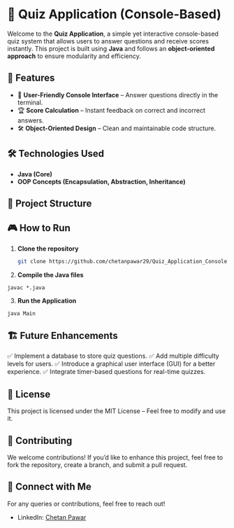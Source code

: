# 🧠 Quiz Application (Console-Based)

Welcome to the **Quiz Application**, a simple yet interactive console-based quiz system that allows users to answer questions and receive scores instantly. This project is built using **Java** and follows an **object-oriented approach** to ensure modularity and efficiency.

## 🚀 Features

- 📌 **User-Friendly Console Interface** – Answer questions directly in the terminal.
- 🏆 **Score Calculation** – Instant feedback on correct and incorrect answers.
- 🛠 **Object-Oriented Design** – Clean and maintainable code structure.

## 🛠 Technologies Used

- **Java (Core)**
- **OOP Concepts (Encapsulation, Abstraction, Inheritance)**

## 📂 Project Structure


## 🎮 How to Run

1. **Clone the repository**  
   ```sh
   git clone https://github.com/chetanpawar29/Quiz_Application_ConsoleBased.git

2. **Compile the Java files**

```
javac *.java
```
3. **Run the Application** 

```
java Main
```
## 🏗 Future Enhancements
✅ Implement a database to store quiz questions.
✅ Add multiple difficulty levels for users.
✅ Introduce a graphical user interface (GUI) for a better experience.
✅ Integrate timer-based questions for real-time quizzes.

## 📜 License
This project is licensed under the MIT License – Feel free to modify and use it.

## 🤝 Contributing
We welcome contributions! If you’d like to enhance this project, feel free to fork the repository, create a branch, and submit a pull request.

## 📩 Connect with Me
 For any queries or contributions, feel free to reach out!
- LinkedIn: [Chetan Pawar](https://www.linkedin.com/in/chetan-pawar29/)

